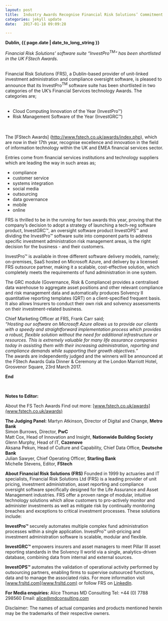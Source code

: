 ```yaml
---
layout: post
title:  Industry Awards Recognise Financial Risk Solutions’ Commitment to Cloud Innovation and Risk Management Software
categories: jekyll update
date:   2017-01-18 09:09:28

---
```


**Dublin, {{ page.date | date_to_long_string }}** 

*Financial Risk Solutions’ software suite “InvestPro<sup>TM</sup>” has been shortlisted in the UK FStech Awards.*

<br>
Financial Risk Solutions (FRS), a Dublin-based provider of unit-linked investment administration and compliance oversight software, is pleased to announce that its InvestPro<sup>TM</sup> software suite has been shortlisted in two categories of the UK’s Financial Services technology Awards.  The categories are;<br><br>

-	Cloud Computing Innovation of the Year (InvestPro™)
-	Risk Management Software of the Year (InvestGRC™)

<br><br>
The [FStech Awards] (http://www.fstech.co.uk/awards/index.php), which are now in their 17th year, recognise excellence and innovation in the field of information technology within the UK and EMEA financial services sector. 


Entries come from financial services institutions and technology suppliers which are leading the way in such areas as;
 
-	compliance
-	customer service
-	systems integration
-	social media
-	outsourcing
-	data governance
-	mobile
-	online 

FRS is thrilled to be in the running for two awards this year, proving that the company’s decision to adopt a strategy of launching a tech-reg software product, InvestGRC™, an oversight software product InvestOPS™ and dividing the InvestPro™ software suite into component parts to address specific investment administration risk management areas, is the right decision for the business - and their customers. 

InvestPro™ is available in three different software delivery models, namely; on-premises, SaaS hosted on Microsoft Azure, and delivery by a licensed FRS outsource partner, making it a scalable, cost-effective solution, which completely meets the requirements of fund administration in one system.  


The GRC module (Governance, Risk & Compliance) provides a centralised data warehouse to aggregate asset positions and other relevant compliance and risk management data and automatically produces Solvency II quantitative reporting templates (QRT) on a client-specified frequent basis.  It also allows Insurers to conduct their own risk and solvency assessments on their investment-related business.

Chief Marketing Officer at FRS, Frank Carr said; <br>
 *“Hosting our software on Microsoft Azure allows us to provide our clients with a speedy and straightforward implementation process which provides a robust, flexible solution without the need for additional infrastructure or resources. This is extremely valuable for many life assurance companies today in assisting them with their increasing administration, reporting and compliance demands while supporting their growth objectives.”* <br>
The awards are independently judged and the winners will be announced at the FStech Awards Gala Dinner & Ceremony at the London Marriott Hotel, Grosvenor Square, 23rd March 2017.



**End**

<br>

**Notes to Editor:**

About the FS Tech Awards
Find out more: [www.fstech.co.uk/awards](www.fstech.co.uk/awards)

**The Judging Panel:**
Martyn Atkinson, Director of Digital and Change, **Metro Bank**<br>
Simon Burrows, Director, **PwC**<br>
Matt Cox, Head of Innovation and Insight, **Nationwide Building Society**<br>
Glenn Murphy, Head of IT, **Cazenove**<br>
Aksana Pekun, Head of Culture and Capability, Chief Data Office, **Deutsche Bank**<br>
Julian Sawyer, Chief Operating Officer, **Starling Bank**<br>
Michelle Stevens, Editor, **FStech**<br>


**About Financial Risk Solutions (FRS)**
Founded in 1999 by actuaries and IT specialists, Financial Risk Solutions Ltd (FRS) is a leading provider of unit pricing, investment administration, asset reporting and compliance oversight software specifically designed for the Life Assurance and Asset Management industries. 
FRS offer a proven range of modular, intuitive technology solutions which allow customers to pro-actively monitor and administer investments as well as mitigate risk by continually monitoring breaches and exceptions to critical investment processes. These solutions include:

**InvestPro™** securely automates multiple complex fund administration processes within a single application. InvestPro™ unit-pricing and investment administration software is scalable, modular and flexible. 

**InvestGRC™** empowers insurers and asset managers to meet Pillar III asset reporting standards in the Solvency II world via a single, analytics-driven database, combining data from internal and external sources. 

**InvestOPS™** automates the validation of operational activity performed by outsourcing partners, enabling firms to supervise outsourced functions, data and to manage the associated risks. 
For more information visit [www.frsltd.com](www.frsltd.com) or follow FRS on [LinkedIn](https://www.linkedin.com/company/frs-ltd).


**For Media enquiries:**
Alice Thomas
MD Consulting 
Tel: +44 (0) 7788 298560 
Email: alice@mdconsulting.com


Disclaimer: The names of actual companies and products mentioned herein may be the trademarks of their respective owners.  

